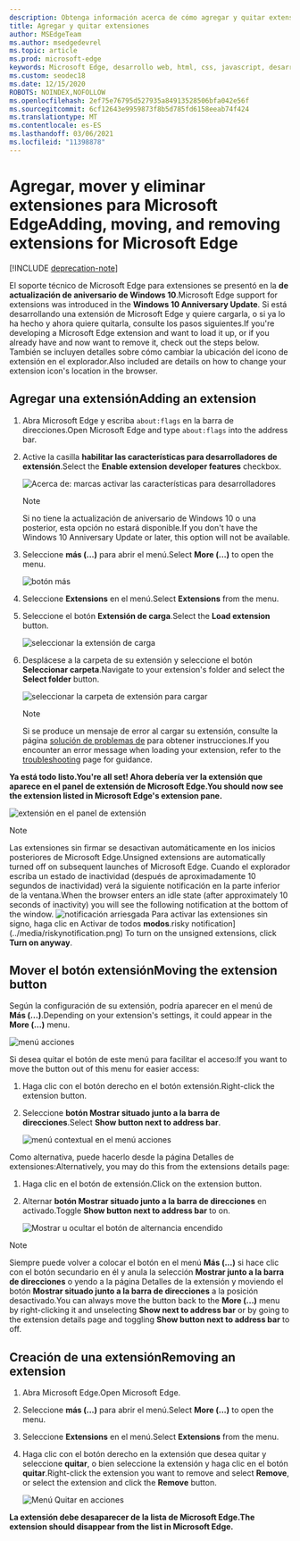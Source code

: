 ```yaml
---
description: Obtenga información acerca de cómo agregar y quitar extensiones, así como mover el botón de una extensión junto a la barra de direcciones.
title: Agregar y quitar extensiones
author: MSEdgeTeam
ms.author: msedgedevrel
ms.topic: article
ms.prod: microsoft-edge
keywords: Microsoft Edge, desarrollo web, html, css, javascript, desarrollador, extensión
ms.custom: seodec18
ms.date: 12/15/2020
ROBOTS: NOINDEX,NOFOLLOW
ms.openlocfilehash: 2ef75e76795d527935a84913528506bfa042e56f
ms.sourcegitcommit: 6cf12643e9959873f8b5d785fd6158eeab74f424
ms.translationtype: MT
ms.contentlocale: es-ES
ms.lasthandoff: 03/06/2021
ms.locfileid: "11398878"
---
```

# <a name="adding-moving-and-removing-extensions-for-microsoft-edge"></a><span data-ttu-id="53f43-104">Agregar, mover y eliminar extensiones para Microsoft Edge</span><span class="sxs-lookup"><span data-stu-id="53f43-104">Adding, moving, and removing extensions for Microsoft Edge</span></span>  

[!INCLUDE [deprecation-note](../includes/deprecation-note.md)]  

<span data-ttu-id="53f43-105">El soporte técnico de Microsoft Edge para extensiones se presentó en la **de actualización de aniversario de Windows 10**.</span><span class="sxs-lookup"><span data-stu-id="53f43-105">Microsoft Edge support for extensions was introduced in the **Windows 10 Anniversary Update**.</span></span>  <span data-ttu-id="53f43-106">Si está desarrollando una extensión de Microsoft Edge y quiere cargarla, o si ya lo ha hecho y ahora quiere quitarla, consulte los pasos siguientes.</span><span class="sxs-lookup"><span data-stu-id="53f43-106">If you're developing a Microsoft Edge extension and want to load it up, or if you already have and now want to remove it, check out the steps below.</span></span>  
<span data-ttu-id="53f43-107">También se incluyen detalles sobre cómo cambiar la ubicación del icono de extensión en el explorador.</span><span class="sxs-lookup"><span data-stu-id="53f43-107">Also included are details on how to change your extension icon's location in the browser.</span></span>  

## <a name="adding-an-extension"></a><span data-ttu-id="53f43-108">Agregar una extensión</span><span class="sxs-lookup"><span data-stu-id="53f43-108">Adding an extension</span></span>  

1.  <span data-ttu-id="53f43-109">Abra Microsoft Edge y escriba `about:flags` en la barra de direcciones.</span><span class="sxs-lookup"><span data-stu-id="53f43-109">Open Microsoft Edge and type `about:flags` into the address bar.</span></span>  
1.  <span data-ttu-id="53f43-110">Active la casilla **habilitar las características para desarrolladores de extensión**.</span><span class="sxs-lookup"><span data-stu-id="53f43-110">Select the **Enable extension developer features** checkbox.</span></span>  
    
    ![Acerca de: marcas activar las características para desarrolladores](../media/sideload-aboutflags.png)  
    
    > [!NOTE]
    > <span data-ttu-id="53f43-112">Si no tiene la actualización de aniversario de Windows 10 o una posterior, esta opción no estará disponible.</span><span class="sxs-lookup"><span data-stu-id="53f43-112">If you don't have the Windows 10 Anniversary Update or later, this option will not be available.</span></span>  
    
1.  <span data-ttu-id="53f43-113">Seleccione **más (...)** para abrir el menú.</span><span class="sxs-lookup"><span data-stu-id="53f43-113">Select **More (...)** to open the menu.</span></span>  
    
    ![botón más](../media/morebutton.png)  
    
1.  <span data-ttu-id="53f43-115">Seleccione **Extensions** en el menú.</span><span class="sxs-lookup"><span data-stu-id="53f43-115">Select **Extensions** from the menu.</span></span>  
    
1.  <span data-ttu-id="53f43-116">Seleccione el botón **Extensión de carga**.</span><span class="sxs-lookup"><span data-stu-id="53f43-116">Select the **Load extension** button.</span></span>  
    
    ![seleccionar la extensión de carga](../media/sideload-load-extension.png)  
    
1.  <span data-ttu-id="53f43-118">Desplácese a la carpeta de su extensión y seleccione el botón **Seleccionar carpeta**.</span><span class="sxs-lookup"><span data-stu-id="53f43-118">Navigate to your extension's folder and select the  **Select folder** button.</span></span>  
    
    ![seleccionar la carpeta de extensión para cargar](../media/sideload-select-extension.png)  
    
    > [!NOTE]
    > <span data-ttu-id="53f43-120">Si se produce un mensaje de error al cargar su extensión, consulte la página [solución de problemas de](../troubleshooting.md) para obtener instrucciones.</span><span class="sxs-lookup"><span data-stu-id="53f43-120">If you encounter an error message when loading your extension, refer to the [troubleshooting](../troubleshooting.md) page for guidance.</span></span>  
    
**<span data-ttu-id="53f43-121">Ya está todo listo.</span><span class="sxs-lookup"><span data-stu-id="53f43-121">You're all set!</span></span> <span data-ttu-id="53f43-122">Ahora debería ver la extensión que aparece en el panel de extensión de Microsoft Edge.</span><span class="sxs-lookup"><span data-stu-id="53f43-122">You should now see the extension listed in Microsoft Edge's extension pane.</span></span>**  

![extensión en el panel de extensión](../media/sideload-extension-installed.png)  

> [!NOTE]
> <span data-ttu-id="53f43-124">Las extensiones sin firmar se desactivan automáticamente en los inicios posteriores de Microsoft Edge.</span><span class="sxs-lookup"><span data-stu-id="53f43-124">Unsigned extensions are automatically turned off on subsequent launches of Microsoft Edge.</span></span>  <span data-ttu-id="53f43-125">Cuando el explorador escriba un estado de inactividad \(después de aproximadamente 10 segundos de inactividad\) verá la siguiente notificación en la parte inferior de la ventana.</span><span class="sxs-lookup"><span data-stu-id="53f43-125">When the browser enters an idle state \(after approximately 10 seconds of inactivity\) you will see the following notification at the bottom of the window.</span></span>  ![<span data-ttu-id="53f43-126">notificación arriesgada ](../media/riskynotification.png) Para activar las extensiones sin signo, haga clic en Activar de todos **modos**.</span><span class="sxs-lookup"><span data-stu-id="53f43-126">risky notification](../media/riskynotification.png) To turn on the unsigned extensions, click **Turn on anyway**.</span></span>  

## <a name="moving-the-extension-button"></a><span data-ttu-id="53f43-127">Mover el botón extensión</span><span class="sxs-lookup"><span data-stu-id="53f43-127">Moving the extension button</span></span>  

<span data-ttu-id="53f43-128">Según la configuración de su extensión, podría aparecer en el menú de **Más (...)**.</span><span class="sxs-lookup"><span data-stu-id="53f43-128">Depending on your extension's settings, it could appear in the **More (...)** menu.</span></span>  

![menú acciones](../media/browseraction.png)  

<span data-ttu-id="53f43-130">Si desea quitar el botón de este menú para facilitar el acceso:</span><span class="sxs-lookup"><span data-stu-id="53f43-130">If you want to move the button out of this menu for easier access:</span></span>  

1.  <span data-ttu-id="53f43-131">Haga clic con el botón derecho en el botón extensión.</span><span class="sxs-lookup"><span data-stu-id="53f43-131">Right-click the extension button.</span></span>  
1.  <span data-ttu-id="53f43-132">Seleccione **botón Mostrar situado junto a la barra de direcciones**.</span><span class="sxs-lookup"><span data-stu-id="53f43-132">Select **Show button next to address bar**.</span></span>  
    
    ![menú contextual en el menú acciones](../media/browseraction_contextmenu.png)  
    
<span data-ttu-id="53f43-134">Como alternativa, puede hacerlo desde la página Detalles de extensiones:</span><span class="sxs-lookup"><span data-stu-id="53f43-134">Alternatively, you may do this from the extensions details page:</span></span>  

1.  <span data-ttu-id="53f43-135">Haga clic en el botón de extensión.</span><span class="sxs-lookup"><span data-stu-id="53f43-135">Click on the extension button.</span></span>  
1.  <span data-ttu-id="53f43-136">Alternar **botón Mostrar situado junto a la barra de direcciones** en activado.</span><span class="sxs-lookup"><span data-stu-id="53f43-136">Toggle **Show button next to address bar** to on.</span></span>  
    
    ![Mostrar u ocultar el botón de alternancia encendido](../media/show-button-toggle.png)  
    
> [!NOTE]
> <span data-ttu-id="53f43-138">Siempre puede volver a colocar el botón en el menú **Más (...)** si hace clic con el botón secundario en él y anula la selección **Mostrar junto a la barra de direcciones** o yendo a la página Detalles de la extensión y moviendo el botón **Mostrar situado junto a la barra de direcciones** a la posición desactivado.</span><span class="sxs-lookup"><span data-stu-id="53f43-138">You can always move the button back to the **More (...)** menu by right-clicking it and unselecting **Show next to address bar** or by going to the extension details page and toggling **Show button next to address bar** to off.</span></span>  

## <a name="removing-an-extension"></a><span data-ttu-id="53f43-139">Creación de una extensión</span><span class="sxs-lookup"><span data-stu-id="53f43-139">Removing an extension</span></span>  

1.  <span data-ttu-id="53f43-140">Abra Microsoft Edge.</span><span class="sxs-lookup"><span data-stu-id="53f43-140">Open Microsoft Edge.</span></span>  
1.  <span data-ttu-id="53f43-141">Seleccione **más (...)** para abrir el menú.</span><span class="sxs-lookup"><span data-stu-id="53f43-141">Select **More (...)** to open the menu.</span></span>  
1.  <span data-ttu-id="53f43-142">Seleccione **Extensions** en el menú.</span><span class="sxs-lookup"><span data-stu-id="53f43-142">Select **Extensions** from the menu.</span></span>  
1.  <span data-ttu-id="53f43-143">Haga clic con el botón derecho en la extensión que desea quitar y seleccione **quitar**, o bien seleccione la extensión y haga clic en el botón **quitar**.</span><span class="sxs-lookup"><span data-stu-id="53f43-143">Right-click the extension you want to remove and select **Remove**, or select the extension and click the **Remove** button.</span></span>  
    
    ![Menú Quitar en acciones](../media/remove.png)  
    
**<span data-ttu-id="53f43-145">La extensión debe desaparecer de la lista de Microsoft Edge.</span><span class="sxs-lookup"><span data-stu-id="53f43-145">The extension should disappear from the list in Microsoft Edge.</span></span>**  
